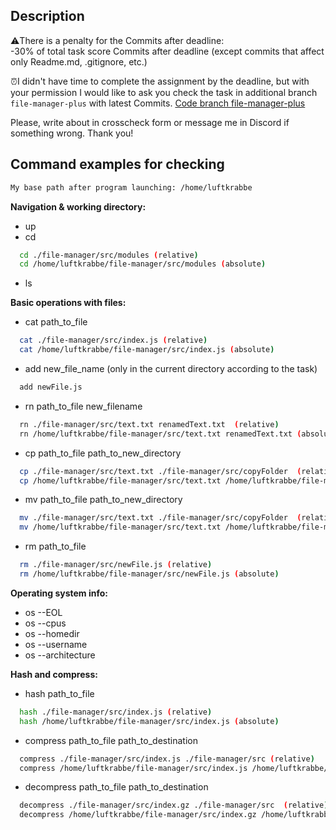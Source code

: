 ## Description

⚠️There is a penalty for the Commits after deadline:  
-30% of total task score Commits after deadline (except commits that affect only Readme.md, .gitignore, etc.)

⏰I didn't have time to complete the assignment by the deadline, but with your permission I would like to ask you check the task in additional branch ``file-manager-plus`` with latest Commits. [Code branch file-manager-plus](https://github.com/LuFtKrabbe/file-manager/tree/file-manager-plus)

Please, write about in crosscheck form or message me in Discord if something wrong. Thank you!  

## Command examples for checking

```bash
My base path after program launching: /home/luftkrabbe
```

**Navigation & working directory:** 
- up
- cd
```bash
  cd ./file-manager/src/modules (relative)
  cd /home/luftkrabbe/file-manager/src/modules (absolute)
```
- ls

**Basic operations with files:**
- cat path_to_file
```bash
  cat ./file-manager/src/index.js (relative)
  cat /home/luftkrabbe/file-manager/src/index.js (absolute)
```
- add new_file_name (only in the current directory according to the task)
```bash
  add newFile.js
```
- rn path_to_file new_filename
```bash
  rn ./file-manager/src/text.txt renamedText.txt  (relative)
  rn /home/luftkrabbe/file-manager/src/text.txt renamedText.txt (absolute)
```
- cp path_to_file path_to_new_directory
```bash
  cp ./file-manager/src/text.txt ./file-manager/src/copyFolder  (relative)
  cp /home/luftkrabbe/file-manager/src/text.txt /home/luftkrabbe/file-manager/src/copyFolder (absolute)
```
- mv path_to_file path_to_new_directory
```bash
  mv ./file-manager/src/text.txt ./file-manager/src/copyFolder  (relative)
  mv /home/luftkrabbe/file-manager/src/text.txt /home/luftkrabbe/file-manager/src/copyFolder (absolute)
```
- rm path_to_file
```bash
  rm ./file-manager/src/newFile.js (relative)
  rm /home/luftkrabbe/file-manager/src/newFile.js (absolute)
```

**Operating system info:**
- os --EOL
- os --cpus
- os --homedir
- os --username
- os --architecture

**Hash and compress:** 
  - hash path_to_file
```bash
  hash ./file-manager/src/index.js (relative)
  hash /home/luftkrabbe/file-manager/src/index.js (absolute)
```
  - compress path_to_file path_to_destination
```bash
  compress ./file-manager/src/index.js ./file-manager/src (relative) 
  compress /home/luftkrabbe/file-manager/src/index.js /home/luftkrabbe/file-manager/src (absolute)
```
  - decompress path_to_file path_to_destination
```bash
  decompress ./file-manager/src/index.gz ./file-manager/src  (relative) 
  decompress /home/luftkrabbe/file-manager/src/index.gz /home/luftkrabbe/file-manager/src (absolute)
```